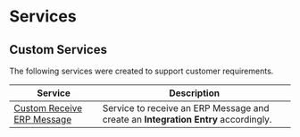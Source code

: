 # Services

## Custom Services

The following services were created to support customer requirements.

| Service                                                                                           | Description                                                                           |
| ------------------------------------------------------------------------------------------------- | ------------------------------------------------------------------------------------- |
| [Custom Receive ERP Message](/AMSOsram/techspec>artifacts>services>CustomReceiveERPMessage)       | Service to receive an ERP Message and create an **Integration Entry** accordingly.    |

